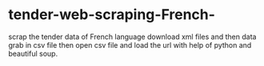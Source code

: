 # tender-web-scraping-French-
scrap the tender data of French language download xml files and then data grab in csv file then open csv file and load the url with help of python and beautiful soup. 
